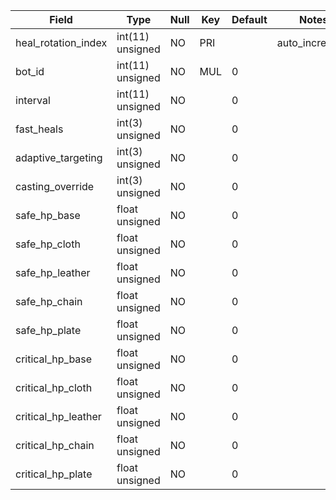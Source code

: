 **Field**|**Type**|**Null**|**Key**|**Default**|**Notes**
-----|-----|-----|-----|-----|-----
heal\_rotation\_index|int(11) unsigned|NO|PRI| |auto\_increment
bot\_id|int(11) unsigned|NO|MUL|0| 
interval|int(11) unsigned|NO| |0| 
fast\_heals|int(3) unsigned|NO| |0| 
adaptive\_targeting|int(3) unsigned|NO| |0| 
casting\_override|int(3) unsigned|NO| |0| 
safe\_hp\_base|float unsigned|NO| |0| 
safe\_hp\_cloth|float unsigned|NO| |0| 
safe\_hp\_leather|float unsigned|NO| |0| 
safe\_hp\_chain|float unsigned|NO| |0| 
safe\_hp\_plate|float unsigned|NO| |0| 
critical\_hp\_base|float unsigned|NO| |0| 
critical\_hp\_cloth|float unsigned|NO| |0| 
critical\_hp\_leather|float unsigned|NO| |0| 
critical\_hp\_chain|float unsigned|NO| |0| 
critical\_hp\_plate|float unsigned|NO| |0| 